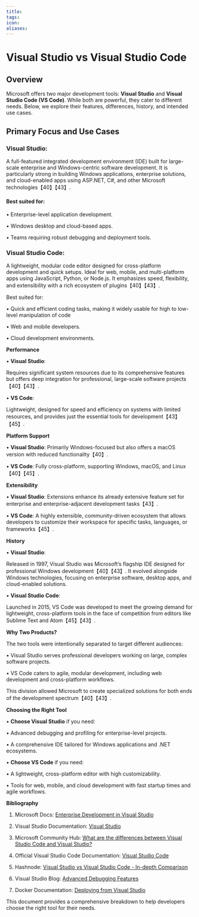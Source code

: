 ```yaml
---
title: 
tags: 
icon: 
aliases: 
---
```

# Visual Studio vs Visual Studio Code

  

## Overview

  

Microsoft offers two major development tools: **Visual Studio** and **Visual Studio Code (VS Code)**. While both are powerful, they cater to different needs. Below, we explore their features, differences, history, and intended use cases.

  

## Primary Focus and Use Cases

### Visual Studio:

A full-featured integrated development environment (IDE) built for large-scale enterprise and Windows-centric software development. It is particularly strong in building Windows applications, enterprise solutions, and cloud-enabled apps using ASP.NET, C#, and other Microsoft technologies【40】【43】.

#### Best suited for:

• Enterprise-level application development.

• Windows desktop and cloud-based apps.

• Teams requiring robust debugging and deployment tools.

### Visual Studio Code:

A lightweight, modular code editor designed for cross-platform development and quick setups. Ideal for web, mobile, and multi-platform apps using JavaScript, Python, or Node.js. It emphasizes speed, flexibility, and extensibility with a rich ecosystem of plugins【40】【43】.

Best suited for:

• Quick and efficient coding tasks, making it widely usable for high to low-level manipulation of code

• Web and mobile developers.

• Cloud development environments.

  

**Performance**

• **Visual Studio**:

Requires significant system resources due to its comprehensive features but offers deep integration for professional, large-scale software projects【40】【43】.

• **VS Code**:

Lightweight, designed for speed and efficiency on systems with limited resources, and provides just the essential tools for development【43】【45】.

  

**Platform Support**

• **Visual Studio**: Primarily Windows-focused but also offers a macOS version with reduced functionality【40】.

• **VS Code**: Fully cross-platform, supporting Windows, macOS, and Linux【40】【45】.

  

**Extensibility**

• **Visual Studio**: Extensions enhance its already extensive feature set for enterprise and enterprise-adjacent development tasks【43】.

• **VS Code**: A highly extensible, community-driven ecosystem that allows developers to customize their workspace for specific tasks, languages, or frameworks【45】.

  

**History**

• **Visual Studio**:

Released in 1997, Visual Studio was Microsoft’s flagship IDE designed for professional Windows development【40】【43】. It evolved alongside Windows technologies, focusing on enterprise software, desktop apps, and cloud-enabled solutions.

• **Visual Studio Code**:

Launched in 2015, VS Code was developed to meet the growing demand for lightweight, cross-platform tools in the face of competition from editors like Sublime Text and Atom【45】【43】.

  

**Why Two Products?**

  

The two tools were intentionally separated to target different audiences:

• Visual Studio serves professional developers working on large, complex software projects.

• VS Code caters to agile, modular development, including web development and cross-platform workflows.

This division allowed Microsoft to create specialized solutions for both ends of the development spectrum【40】【43】.

  

**Choosing the Right Tool**

• **Choose Visual Studio** if you need:

• Advanced debugging and profiling for enterprise-level projects.

• A comprehensive IDE tailored for Windows applications and .NET ecosystems.

• **Choose VS Code** if you need:

• A lightweight, cross-platform editor with high customizability.

• Tools for web, mobile, and cloud development with fast startup times and agile workflows.

  

**Bibliography**

1. Microsoft Docs: [Enterprise Development in Visual Studio](https://docs.microsoft.com/en-us/visualstudio)

2. Visual Studio Documentation: [Visual Studio](https://learn.microsoft.com/en-us/visualstudio/)

3. Microsoft Community Hub: [What are the differences between Visual Studio Code and Visual Studio?](https://techcommunity.microsoft.com/)

4. Official Visual Studio Code Documentation: [Visual Studio Code](https://code.visualstudio.com/docs)

5. Hashnode: [Visual Studio vs Visual Studio Code - In-depth Comparison](https://hashnode.com/)

6. Visual Studio Blog: [Advanced Debugging Features](https://devblogs.microsoft.com/visualstudio/)

7. Docker Documentation: [Deploying from Visual Studio](https://docs.docker.com/visualstudio/)

  

This document provides a comprehensive breakdown to help developers choose the right tool for their needs.